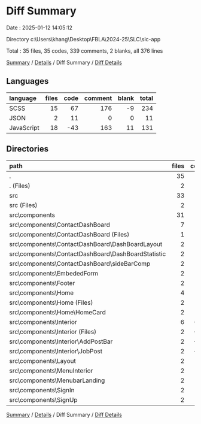 # Diff Summary

Date : 2025-01-12 14:05:12

Directory c:\\Users\\khang\\Desktop\\FBLA\\2024-25\\SLC\\slc-app

Total : 35 files,  35 codes, 339 comments, 2 blanks, all 376 lines

[Summary](results.md) / [Details](details.md) / Diff Summary / [Diff Details](diff-details.md)

## Languages
| language | files | code | comment | blank | total |
| :--- | ---: | ---: | ---: | ---: | ---: |
| SCSS | 15 | 67 | 176 | -9 | 234 |
| JSON | 2 | 11 | 0 | 0 | 11 |
| JavaScript | 18 | -43 | 163 | 11 | 131 |

## Directories
| path | files | code | comment | blank | total |
| :--- | ---: | ---: | ---: | ---: | ---: |
| . | 35 | 35 | 339 | 2 | 376 |
| . (Files) | 2 | 11 | 0 | 0 | 11 |
| src | 33 | 24 | 339 | 2 | 365 |
| src (Files) | 2 | -3 | 22 | -3 | 16 |
| src\\components | 31 | 27 | 317 | 5 | 349 |
| src\\components\\ContactDashBoard | 7 | -1 | 60 | -5 | 54 |
| src\\components\\ContactDashBoard (Files) | 1 | 0 | 7 | 0 | 7 |
| src\\components\\ContactDashBoard\\DashBoardLayout | 2 | 0 | 10 | 0 | 10 |
| src\\components\\ContactDashBoard\\DashBoardStatistic | 2 | -1 | 27 | -5 | 21 |
| src\\components\\ContactDashBoard\\sideBarComp | 2 | 0 | 16 | 0 | 16 |
| src\\components\\EmbededForm | 2 | 21 | 0 | 3 | 24 |
| src\\components\\Footer | 2 | 73 | 21 | 14 | 108 |
| src\\components\\Home | 4 | -5 | 47 | -16 | 26 |
| src\\components\\Home (Files) | 2 | -4 | 24 | -8 | 12 |
| src\\components\\Home\\HomeCard | 2 | -1 | 23 | -8 | 14 |
| src\\components\\Interior | 6 | -76 | 101 | 3 | 28 |
| src\\components\\Interior (Files) | 2 | -27 | 47 | 1 | 21 |
| src\\components\\Interior\\AddPostBar | 2 | -38 | 34 | 7 | 3 |
| src\\components\\Interior\\JobPost | 2 | -11 | 20 | -5 | 4 |
| src\\components\\Layout | 2 | -1 | 8 | 0 | 7 |
| src\\components\\MenuInterior | 2 | 0 | 10 | 2 | 12 |
| src\\components\\MenubarLanding | 2 | 0 | 10 | 1 | 11 |
| src\\components\\SignIn | 2 | 0 | 18 | -1 | 17 |
| src\\components\\SignUp | 2 | 16 | 42 | 4 | 62 |

[Summary](results.md) / [Details](details.md) / Diff Summary / [Diff Details](diff-details.md)